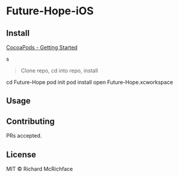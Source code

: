 # Future-Hope-iOS


## Install


[CocoaPods - Getting Started](https://guides.cocoapods.org/using/getting-started.html)


s

>  Clone repo, cd into repo, install

cd Future-Hope
pod init
pod install
open Future-Hope.xcworkspace



## Usage


## Contributing



PRs accepted.

## License

MIT © Richard McRichface


